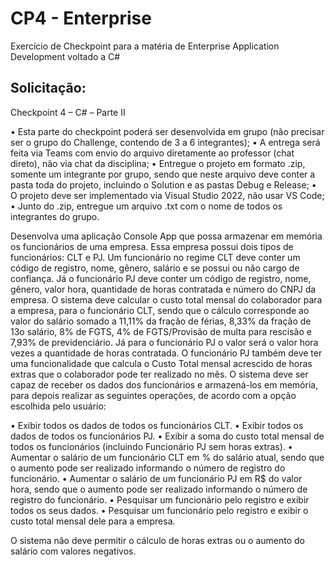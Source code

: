 # CP4 - Enterprise

Exercício de Checkpoint para a matéria de Enterprise Application Development voltado a C#

## Solicitação:

Checkpoint 4 – C# – Parte II

• Esta parte do checkpoint poderá ser desenvolvida em grupo (não precisar ser o grupo do
Challenge, contendo de 3 a 6 integrantes);
• A entrega será feita via Teams com envio do arquivo diretamente ao professor (chat direto),
não via chat da disciplina;
• Entregue o projeto em formato .zip, somente um integrante por grupo, sendo que neste
arquivo deve conter a pasta toda do projeto, incluindo o Solution e as pastas Debug e Release;
• O projeto deve ser implementado via Visual Studio 2022, não usar VS Code;
• Junto do .zip, entregue um arquivo .txt com o nome de todos os integrantes do grupo.

Desenvolva uma aplicação Console App que possa armazenar em memória os
funcionários de uma empresa. Essa empresa possui dois tipos de funcionários: CLT e PJ. Um
funcionário no regime CLT deve conter um código de registro, nome, gênero, salário e se
possui ou não cargo de confiança. Já o funcionário PJ deve conter um código de registro, nome,
gênero, valor hora, quantidade de horas contratada e número do CNPJ da empresa.
O sistema deve calcular o custo total mensal do colaborador para a empresa, para
o funcionário CLT, sendo que o cálculo corresponde ao valor do salário somado a 11,11% da
fração de férias, 8,33% da fração de 13o salário, 8% de FGTS, 4% de FGTS/Provisão de multa
para rescisão e 7,93% de previdenciário. Já para o funcionário PJ o valor será o valor hora
vezes a quantidade de horas contratada. O funcionário PJ também deve ter uma funcionalidade
que calcula o Custo Total mensal acrescido de horas extras que o colaborador pode ter
realizado no mês.
O sistema deve ser capaz de receber os dados dos funcionários e armazená-los
em memória, para depois realizar as seguintes operações, de acordo com a opção escolhida
pelo usuário:

• Exibir todos os dados de todos os funcionários CLT.
• Exibir todos os dados de todos os funcionários PJ.
• Exibir a soma do custo total mensal de todos os funcionários (incluindo Funcionário PJ
sem horas extras).
• Aumentar o salário de um funcionário CLT em % do salário atual, sendo que o aumento
pode ser realizado informando o número de registro do funcionário.
• Aumentar o salário de um funcionário PJ em R$ do valor hora, sendo que o aumento
pode ser realizado informando o número de registro do funcionário.
• Pesquisar um funcionário pelo registro e exibir todos os seus dados.
• Pesquisar um funcionário pelo registro e exibir o custo total mensal dele para a empresa.

O sistema não deve permitir o cálculo de horas extras ou o aumento do salário com
valores negativos.
